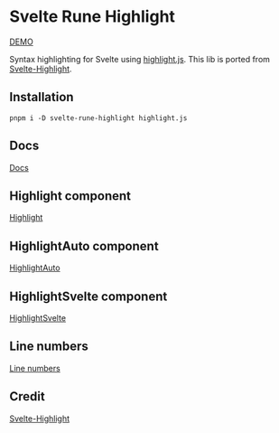 # Svelte Rune Highlight

[DEMO](https://svelte-rune-highlight.codewithshin.com/)

Syntax highlighting for Svelte using [highlight.js](https://github.com/highlightjs/highlight.js).
This lib is ported from [Svelte-Highlight](https://www.npmjs.com/package/svelte-highlight).

## Installation

```
pnpm i -D svelte-rune-highlight highlight.js
```

## Docs

[Docs](https://svelte-rune-highlight.codewithshin.com/)

## Highlight component

[Highlight](https://svelte-rune-highlight.codewithshin.com/highlight)

## HighlightAuto component

[HighlightAuto](https://svelte-rune-highlight.codewithshin.com/auto)

## HighlightSvelte component

[HighlightSvelte](https://svelte-rune-highlight.codewithshin.com/svelte)

## Line numbers

[Line numbers](https://svelte-rune-highlight.codewithshin.com/line-numbers)

## Credit

[Svelte-Highlight](https://www.npmjs.com/package/svelte-highlight)
